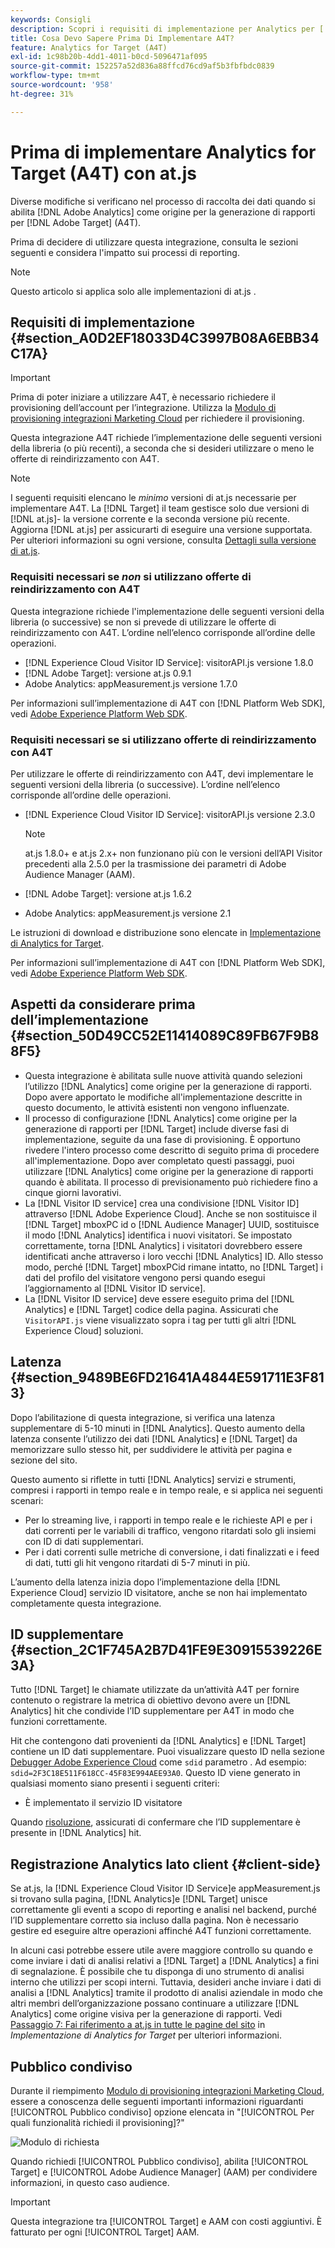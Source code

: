 ```yaml
---
keywords: Consigli
description: Scopri i requisiti di implementazione per Analytics per [!DNL Target] (A4T) e cosa considerare prima di implementare questa integrazione.
title: Cosa Devo Sapere Prima Di Implementare A4T?
feature: Analytics for Target (A4T)
exl-id: 1c98b20b-4dd1-4011-b0cd-5096471af095
source-git-commit: 152257a52d836a88ffcd76cd9af5b3fbfbdc0839
workflow-type: tm+mt
source-wordcount: '958'
ht-degree: 31%

---
```


# Prima di implementare Analytics for Target (A4T) con at.js

Diverse modifiche si verificano nel processo di raccolta dei dati quando si abilita [!DNL Adobe Analytics] come origine per la generazione di rapporti per [!DNL Adobe Target] (A4T).

Prima di decidere di utilizzare questa integrazione, consulta le sezioni seguenti e considera l&#39;impatto sui processi di reporting.

>[!NOTE]
>
>Questo articolo si applica solo alle implementazioni di at.js .

## Requisiti di implementazione {#section_A0D2EF18033D4C3997B08A6EBB34C17A}

>[!IMPORTANT]
>
>Prima di poter iniziare a utilizzare A4T, è necessario richiedere il provisioning dell’account per l’integrazione. Utilizza la [Modulo di provisioning integrazioni Marketing Cloud](https://www.adobe.com/go/audiences) per richiedere il provisioning.

Questa integrazione A4T richiede l’implementazione delle seguenti versioni della libreria (o più recenti), a seconda che si desideri utilizzare o meno le offerte di reindirizzamento con A4T.

>[!NOTE]
>
>I seguenti requisiti elencano le *minimo* versioni di at.js necessarie per implementare A4T. La [!DNL Target] il team gestisce solo due versioni di [!DNL at.js]- la versione corrente e la seconda versione più recente. Aggiorna [!DNL at.js] per assicurarti di eseguire una versione supportata. Per ulteriori informazioni su ogni versione, consulta [Dettagli sulla versione di at.js](/help/main/c-implementing-target/c-implementing-target-for-client-side-web/target-atjs-versions.md#reference_DBB5EDB79EC44E558F9E08D4774A0F7A).

### Requisiti necessari se *non* si utilizzano offerte di reindirizzamento con A4T

Questa integrazione richiede l&#39;implementazione delle seguenti versioni della libreria (o successive) se non si prevede di utilizzare le offerte di reindirizzamento con A4T. L’ordine nell’elenco corrisponde all’ordine delle operazioni.

* [!DNL Experience Cloud Visitor ID Service]: visitorAPI.js versione 1.8.0
* [!DNL Adobe Target]: versione at.js 0.9.1
* Adobe Analytics: appMeasurement.js versione 1.7.0

Per informazioni sull’implementazione di A4T con [!DNL Platform Web SDK], vedi [Adobe Experience Platform Web SDK](/help/main/c-implementing-target/c-implementing-target-for-client-side-web/aep-web-sdk.md).

### Requisiti necessari se si utilizzano offerte di reindirizzamento con A4T

Per utilizzare le offerte di reindirizzamento con A4T, devi implementare le seguenti versioni della libreria (o successive). L’ordine nell’elenco corrisponde all’ordine delle operazioni.

* [!DNL Experience Cloud Visitor ID Service]: visitorAPI.js versione 2.3.0

   >[!NOTE]
   >
   >at.js 1.8.0+ e at.js 2.x+ non funzionano più con le versioni dell’API Visitor precedenti alla 2.5.0 per la trasmissione dei parametri di Adobe Audience Manager (AAM).

* [!DNL Adobe Target]: versione at.js 1.6.2

* Adobe Analytics: appMeasurement.js versione 2.1

Le istruzioni di download e distribuzione sono elencate in [Implementazione di Analytics for Target](/help/main/c-integrating-target-with-mac/a4t/a4timplementation.md).

Per informazioni sull’implementazione di A4T con [!DNL Platform Web SDK], vedi [Adobe Experience Platform Web SDK](/help/main/c-implementing-target/c-implementing-target-for-client-side-web/aep-web-sdk.md).

## Aspetti da considerare prima dell’implementazione {#section_50D49CC52E11414089C89FB67F9B88F5}

* Questa integrazione è abilitata sulle nuove attività quando selezioni l’utilizzo [!DNL Analytics] come origine per la generazione di rapporti. Dopo avere apportato le modifiche all&#39;implementazione descritte in questo documento, le attività esistenti non vengono influenzate.
* Il processo di configurazione [!DNL Analytics] come origine per la generazione di rapporti per [!DNL Target] include diverse fasi di implementazione, seguite da una fase di provisioning. È opportuno rivedere l&#39;intero processo come descritto di seguito prima di procedere all&#39;implementazione. Dopo aver completato questi passaggi, puoi utilizzare [!DNL Analytics] come origine per la generazione di rapporti quando è abilitata. Il processo di previsionamento può richiedere fino a cinque giorni lavorativi.
* La [!DNL Visitor ID service] crea una condivisione [!DNL Visitor ID] attraverso [!DNL Adobe Experience Cloud]. Anche se non sostituisce il [!DNL Target] mboxPC id o [!DNL Audience Manager] UUID, sostituisce il modo [!DNL Analytics] identifica i nuovi visitatori. Se impostato correttamente, torna [!DNL Analytics] i visitatori dovrebbero essere identificati anche attraverso i loro vecchi [!DNL Analytics] ID. Allo stesso modo, perché [!DNL Target] mboxPCid rimane intatto, no [!DNL Target] i dati del profilo del visitatore vengono persi quando esegui l’aggiornamento al [!DNL Visitor ID service].
* La [!DNL Visitor ID service] deve essere eseguito prima del [!DNL Analytics] e [!DNL Target] codice della pagina. Assicurati che `VisitorAPI.js` viene visualizzato sopra i tag per tutti gli altri [!DNL Experience Cloud] soluzioni.

## Latenza {#section_9489BE6FD21641A4844E591711E3F813}

Dopo l’abilitazione di questa integrazione, si verifica una latenza supplementare di 5-10 minuti in [!DNL Analytics]. Questo aumento della latenza consente l’utilizzo dei dati [!DNL Analytics] e [!DNL Target] da memorizzare sullo stesso hit, per suddividere le attività per pagina e sezione del sito.

Questo aumento si riflette in tutti [!DNL Analytics] servizi e strumenti, compresi i rapporti in tempo reale e in tempo reale, e si applica nei seguenti scenari:

* Per lo streaming live, i rapporti in tempo reale e le richieste API e per i dati correnti per le variabili di traffico, vengono ritardati solo gli insiemi con ID di dati supplementari.
* Per i dati correnti sulle metriche di conversione, i dati finalizzati e i feed di dati, tutti gli hit vengono ritardati di 5-7 minuti in più.

L’aumento della latenza inizia dopo l’implementazione della [!DNL Experience Cloud] servizio ID visitatore, anche se non hai implementato completamente questa integrazione.

## ID supplementare {#section_2C1F745A2B7D41FE9E30915539226E3A}

Tutto [!DNL Target] le chiamate utilizzate da un’attività A4T per fornire contenuto o registrare la metrica di obiettivo devono avere un [!DNL Analytics] hit che condivide l’ID supplementare per A4T in modo che funzioni correttamente.

Hit che contengono dati provenienti da [!DNL Analytics] e [!DNL Target] contiene un ID dati supplementare. Puoi visualizzare questo ID nella sezione [Debugger Adobe Experience Cloud](https://experienceleague.adobe.com/docs/debugger/using/experience-cloud-debugger.html) come `sdid` parametro . Ad esempio: `sdid=2F3C18E511F618CC-45F83E994AEE93A0`. Questo ID viene generato in qualsiasi momento siano presenti i seguenti criteri:

* È implementato il servizio ID visitatore

Quando [risoluzione](/help/main/c-integrating-target-with-mac/a4t/c-a4t-troubleshooting/a4t-troubleshooting.md), assicurati di confermare che l’ID supplementare è presente in [!DNL Analytics] hit.

## Registrazione Analytics lato client {#client-side}

Se at.js, la [!DNL Experience Cloud Visitor ID Service]e appMeasurement.js si trovano sulla pagina, [!DNL Analytics]e [!DNL Target] unisce correttamente gli eventi a scopo di reporting e analisi nel backend, purché l’ID supplementare corretto sia incluso dalla pagina. Non è necessario gestire ed eseguire altre operazioni affinché A4T funzioni correttamente.

In alcuni casi potrebbe essere utile avere maggiore controllo su quando e come inviare i dati di analisi relativi a [!DNL Target] a [!DNL Analytics] a fini di segnalazione. È possibile che tu disponga di uno strumento di analisi interno che utilizzi per scopi interni. Tuttavia, desideri anche inviare i dati di analisi a [!DNL Analytics] tramite il prodotto di analisi aziendale in modo che altri membri dell’organizzazione possano continuare a utilizzare [!DNL Analytics] come origine visiva per la generazione di rapporti. Vedi [Passaggio 7: Fai riferimento a at.js in tutte le pagine del sito](/help/main/c-integrating-target-with-mac/a4t/a4timplementation.md#step7) in *Implementazione di Analytics for Target* per ulteriori informazioni.

## Pubblico condiviso

Durante il riempimento [Modulo di provisioning integrazioni Marketing Cloud](https://www.adobe.com/go/audiences), essere a conoscenza delle seguenti importanti informazioni riguardanti [!UICONTROL Pubblico condiviso] opzione elencata in &quot;[!UICONTROL Per quali funzionalità richiedi il provisioning]?&quot;

![Modulo di richiesta](/help/main/c-integrating-target-with-mac/a4t/assets/request-form.png)

Quando richiedi [!UICONTROL Pubblico condiviso], abilita [!UICONTROL Target] e [!UICONTROL Adobe Audience Manager] (AAM) per condividere informazioni, in questo caso audience.

>[!IMPORTANT]
>
>Questa integrazione tra [!UICONTROL Target] e AAM con costi aggiuntivi. È fatturato per ogni [!UICONTROL Target] AAM.
